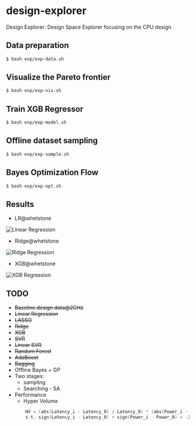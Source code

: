 # design-explorer
Design Explorer: Design Space Explorer focusing on the CPU design

## Data preparation
```bash
$ bash exp/exp-data.sh
```

## Visualize the Pareto frontier
```bash
$ bash exp/exp-vis.sh
```

## Train XGB Regressor
```bash
$ bash exp/exp-model.sh
```

## Offline dataset sampling
```bash
$ bash exp/exp-sample.sh
```

## Bayes Optimization Flow
```bash
$ bash exp/exp-opt.sh
```

## Results
- LR@whetstone

![Linear Regression](https://gitee.com/baichen318/design-explorer/raw/dev-v4/data/lr-whetstone.jpg "LR")

- Ridge@whetstone

![Ridge Regression](https://gitee.com/baichen318/design-explorer/raw/dev-v4/data/ridge-whetstone.jpg "Ridge Regression")

- XGB@whetstone

![XGB Regression](https://gitee.com/baichen318/design-explorer/raw/dev-v4/data/xgb-whetstone.jpg "XGB Regression")

## TODO
- ~~Baseline design data@2GHz~~
- ~~Linear Regression~~
- ~~LASSO~~
- ~~Ridge~~
- ~~XGB~~
- ~~SVR~~
- ~~Linear SVR~~
- ~~Random Forest~~
- ~~AdaBoost~~
- ~~Bagging~~
- Offline Bayes + GP
- Two stages:
    * sampling
    * Searching - SA
- Performance
    * Hyper Volume
    ```c
        HV = (abs(Latency_i - Latency_0) / Latency_0) * (abs(Power_i - Power_0) / Power_0)
        s.t. sign(Latency_i - Latency_0) + sign(Power_i - Power_0) = -2
    ```
